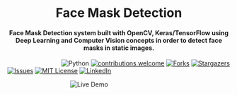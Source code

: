 <h1 align="center">Face Mask Detection</h1>

<div align= "center">
  <h4>Face Mask Detection system built with OpenCV, Keras/TensorFlow using Deep Learning and Computer Vision concepts in order to detect face masks in static images.</h4>
</div>

&nbsp;&nbsp;&nbsp;&nbsp;&nbsp;&nbsp;&nbsp;&nbsp;&nbsp;&nbsp;&nbsp;&nbsp;&nbsp;&nbsp;&nbsp;&nbsp;&nbsp;&nbsp;&nbsp;&nbsp;&nbsp;&nbsp;&nbsp;&nbsp;&nbsp;&nbsp;&nbsp;&nbsp;&nbsp;&nbsp;
![Python](https://img.shields.io/badge/python-v3.6+-blue.svg)
[![contributions welcome](https://img.shields.io/badge/contributions-welcome-brightgreen.svg?style=flat)](https://github.com/Aman161199/FaceMask_Detection/issues)
[![Forks](https://img.shields.io/github/forks/chandrikadeb7/Face-Mask-Detection.svg?logo=github)](https://github.com/Aman161199/FaceMask_Detection/network/members)
[![Stargazers](https://img.shields.io/github/stars/chandrikadeb7/Face-Mask-Detection.svg?logo=github)](https://github.com/Aman161199/FaceMask_Detection/stargazers)
[![Issues](https://img.shields.io/github/issues/chandrikadeb7/Face-Mask-Detection.svg?logo=github)](https://github.com/Aman161199/FaceMask_Detection/issues)
[![MIT License](https://img.shields.io/github/license/chandrikadeb7/Face-Mask-Detection.svg?style=flat-square)](https://github.com/Aman161199/FaceMask_Detection/blob/master/LICENSE)
[![LinkedIn](https://img.shields.io/badge/-LinkedIn-black.svg?style=flat-square&logo=linkedin&colorB=555)](https://www.linkedin.com/in/aman-jethani-637425182)


&nbsp;&nbsp;&nbsp;&nbsp;&nbsp;&nbsp;&nbsp;&nbsp;&nbsp;&nbsp;&nbsp;&nbsp;&nbsp;&nbsp;&nbsp;&nbsp;&nbsp;&nbsp;&nbsp;&nbsp;&nbsp;&nbsp;&nbsp;&nbsp;&nbsp;&nbsp;&nbsp;&nbsp;&nbsp;&nbsp;&nbsp;&nbsp;&nbsp;&nbsp;&nbsp;
![Live Demo](https://github.com/Aman161199/FaceMask_Detection/master/Readme_images/1.jpeg)

